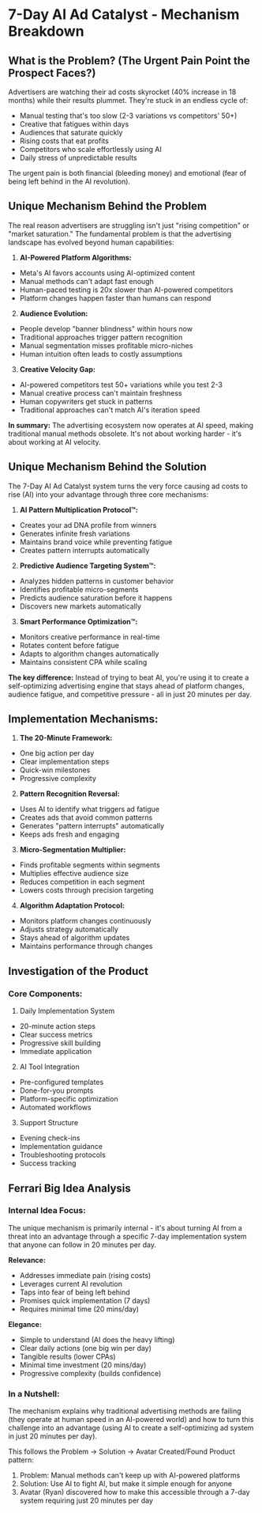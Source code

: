 # 7-Day AI Ad Catalyst - Mechanism Breakdown

## What is the Problem? (The Urgent Pain Point the Prospect Faces?)

Advertisers are watching their ad costs skyrocket (40% increase in 18 months) while their results plummet. They're stuck in an endless cycle of:

- Manual testing that's too slow (2-3 variations vs competitors' 50+)
- Creative that fatigues within days
- Audiences that saturate quickly
- Rising costs that eat profits
- Competitors who scale effortlessly using AI
- Daily stress of unpredictable results

The urgent pain is both financial (bleeding money) and emotional (fear of being left behind in the AI revolution).

## Unique Mechanism Behind the Problem

The real reason advertisers are struggling isn't just "rising competition" or "market saturation." The fundamental problem is that the advertising landscape has evolved beyond human capabilities:

1. **AI-Powered Platform Algorithms:**

  - Meta's AI favors accounts using AI-optimized content
  - Manual methods can't adapt fast enough
  - Human-paced testing is 20x slower than AI-powered competitors
  - Platform changes happen faster than humans can respond

2. **Audience Evolution:**

  - People develop "banner blindness" within hours now
  - Traditional approaches trigger pattern recognition
  - Manual segmentation misses profitable micro-niches
  - Human intuition often leads to costly assumptions

3. **Creative Velocity Gap:**

  - AI-powered competitors test 50+ variations while you test 2-3
  - Manual creative process can't maintain freshness
  - Human copywriters get stuck in patterns
  - Traditional approaches can't match AI's iteration speed

**In summary:** The advertising ecosystem now operates at AI speed, making traditional manual methods obsolete. It's not about working harder - it's about working at AI velocity.

## Unique Mechanism Behind the Solution

The 7-Day AI Ad Catalyst system turns the very force causing ad costs to rise (AI) into your advantage through three core mechanisms:

1. **AI Pattern Multiplication Protocol™:**

  - Creates your ad DNA profile from winners
  - Generates infinite fresh variations
  - Maintains brand voice while preventing fatigue
  - Creates pattern interrupts automatically

2. **Predictive Audience Targeting System™:**

  - Analyzes hidden patterns in customer behavior
  - Identifies profitable micro-segments
  - Predicts audience saturation before it happens
  - Discovers new markets automatically

3. **Smart Performance Optimization™:**

  - Monitors creative performance in real-time
  - Rotates content before fatigue
  - Adapts to algorithm changes automatically
  - Maintains consistent CPA while scaling

**The key difference:** Instead of trying to beat AI, you're using it to create a self-optimizing advertising engine that stays ahead of platform changes, audience fatigue, and competitive pressure - all in just 20 minutes per day.

## Implementation Mechanisms:

1. **The 20-Minute Framework:**

  - One big action per day
  - Clear implementation steps
  - Quick-win milestones
  - Progressive complexity

2. **Pattern Recognition Reversal:**

  - Uses AI to identify what triggers ad fatigue
  - Creates ads that avoid common patterns
  - Generates "pattern interrupts" automatically
  - Keeps ads fresh and engaging

3. **Micro-Segmentation Multiplier:**

  - Finds profitable segments within segments
  - Multiplies effective audience size
  - Reduces competition in each segment
  - Lowers costs through precision targeting

4. **Algorithm Adaptation Protocol:**

  - Monitors platform changes continuously
  - Adjusts strategy automatically
  - Stays ahead of algorithm updates
  - Maintains performance through changes

## Investigation of the Product

### Core Components:

1. Daily Implementation System

  - 20-minute action steps
  - Clear success metrics
  - Progressive skill building
  - Immediate application

2. AI Tool Integration

  - Pre-configured templates
  - Done-for-you prompts
  - Platform-specific optimization
  - Automated workflows

3. Support Structure

  - Evening check-ins
  - Implementation guidance
  - Troubleshooting protocols
  - Success tracking

## Ferrari Big Idea Analysis

### Internal Idea Focus:

The unique mechanism is primarily internal - it's about turning AI from a threat into an advantage through a specific 7-day implementation system that anyone can follow in 20 minutes per day.

**Relevance:**

- Addresses immediate pain (rising costs)
- Leverages current AI revolution
- Taps into fear of being left behind
- Promises quick implementation (7 days)
- Requires minimal time (20 mins/day)

**Elegance:**

- Simple to understand (AI does the heavy lifting)
- Clear daily actions (one big win per day)
- Tangible results (lower CPAs)
- Minimal time investment (20 mins/day)
- Progressive complexity (builds confidence)

### In a Nutshell:

The mechanism explains why traditional advertising methods are failing (they operate at human speed in an AI-powered world) and how to turn this challenge into an advantage (using AI to create a self-optimizing ad system in just 20 minutes per day).

This follows the Problem -> Solution -> Avatar Created/Found Product pattern:

1. Problem: Manual methods can't keep up with AI-powered platforms
2. Solution: Use AI to fight AI, but make it simple enough for anyone
3. Avatar (Ryan) discovered how to make this accessible through a 7-day system requiring just 20 minutes per day
